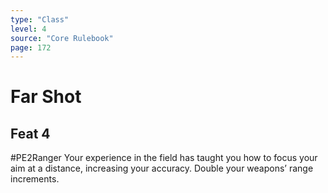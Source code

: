 ```yaml
---
type: "Class"
level: 4
source: "Core Rulebook"
page: 172
---
```

# Far Shot
## Feat 4
#PE2Ranger
Your experience in the field has taught you how to focus your aim at a distance, increasing your accuracy. Double your weapons’ range increments.